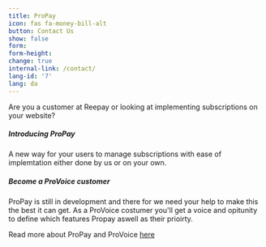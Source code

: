 ```yaml
---
title: ProPay
icon: fas fa-money-bill-alt
button: Contact Us
show: false
form:
form-height:
change: true
internal-link: /contact/
lang-id: '7'
lang: da
---
```


Are you a customer at Reepay or looking at implementing subscriptions on your website?

##### Introducing ProPay
A new way for your users to manage subscriptions with ease of implemtation either done by us or on your own.

##### Become a ProVoice customer
ProPay is still in development and there for we need your help to make this the best it can get.
As a ProVoice costumer you'll get a voice and opitunity to define which features Propay aswell as their prioirty.

Read more about ProPay and ProVoice [here](/anything/propay)